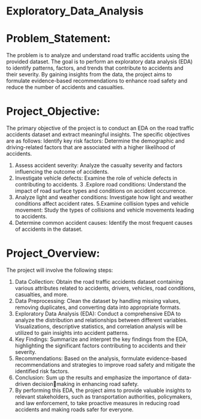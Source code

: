 # Exploratory_Data_Analysis
# Problem_Statement:

The problem is to analyze and understand road traffic accidents using the
provided dataset. The goal is to perform an exploratory data analysis (EDA) to identify patterns,
factors, and trends that contribute to accidents and their severity. By gaining insights from the
data, the project aims to formulate evidence-based recommendations to enhance road safety and
reduce the number of accidents and casualties.

# Project_Objective:

The primary objective of the project is to conduct an EDA on the road traffic accidents dataset
and extract meaningful insights. The specific objectives are as follows:
Identify key risk factors: Determine the demographic and driving-related factors that are
associated with a higher likelihood of accidents.
1. Assess accident severity: Analyze the casualty severity and factors influencing the outcome of
accidents.
2. Investigate vehicle defects: Examine the role of vehicle defects in contributing to accidents.
3 .Explore road conditions: Understand the impact of road surface types and conditions on
accident occurrence.
4. Analyze light and weather conditions: Investigate how light and weather conditions affect
accident rates.
5.Examine collision types and vehicle movement: Study the types of collisions and vehicle
movements leading to accidents.
6. Determine common accident causes: Identify the most frequent causes of accidents in the
dataset.


# Project_Overview:
The project will involve the following steps:

1. Data Collection: Obtain the road traffic accidents dataset containing various attributes related
to accidents, drivers, vehicles, road conditions, casualties, and more.
2. Data Preprocessing: Clean the dataset by handling missing values, removing duplicates, and
converting data into appropriate formats.
3. Exploratory Data Analysis (EDA): Conduct a comprehensive EDA to analyze the distribution
and relationships between different variables. Visualizations, descriptive statistics, and
correlation analysis will be utilized to gain insights into accident patterns.
4. Key Findings: Summarize and interpret the key findings from the EDA, highlighting the
significant factors contributing to accidents and their severity.
5. Recommendations: Based on the analysis, formulate evidence-based recommendations and
strategies to improve road safety and mitigate the identified risk factors.
6. Conclusion: Sum up the results and emphasize the importance of data-driven decisionmaking in enhancing road safety.
7. By performing this EDA, the project aims to provide valuable insights to relevant
stakeholders, such as transportation authorities, policymakers, and law enforcement, to take
proactive measures in reducing road accidents and making roads safer for everyone.

